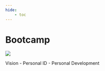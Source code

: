 ```yaml
---
hide:
    - toc
---
```


# Bootcamp


![](../files/SUBMISSION_01)


Vision - Personal ID - Personal Development
